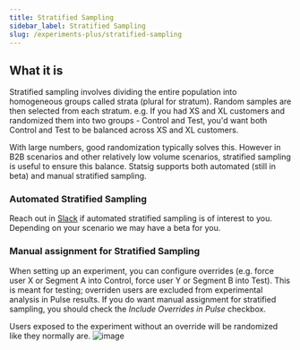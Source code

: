 ```yaml
---
title: Stratified Sampling
sidebar_label: Stratified Sampling
slug: /experiments-plus/stratified-sampling
---
```


## What it is

Stratified sampling involves dividing the entire population into homogeneous groups called strata (plural for stratum). Random samples are then selected from each stratum. e.g. If you had  XS and XL customers and randomized them into two groups - Control and Test, you'd want both Control and Test to be balanced across XS and XL customers. 

With large numbers, good randomization typically solves this. However in B2B scenarios and other relatively low volume scenarios, stratified sampling is useful to ensure this balance. Statsig supports both automated (still in beta) and manual stratified sampling. 

### Automated Stratified Sampling
Reach out in [Slack](https://statsig.com/slack) if automated stratified sampling is of interest to you. Depending on your scenario we may have a beta for you. 

### Manual assignment for Stratified Sampling
When setting up an experiment, you can configure overrides (e.g. force user X or Segment A into Control, force user Y or Segment B into Test). This is  meant for testing; overriden users are excluded from experimental analysis in Pulse results. If you do want manual assignment for stratified sampling, you should check the _Include Overrides in Pulse_ checkbox. 

Users exposed to the experiment without an override will be randomized like they normally are. 
![image](https://user-images.githubusercontent.com/31516123/230964234-8cc81f66-f4f8-4f37-b6df-6d36d0d7ab98.png)

